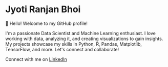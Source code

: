 # Jyoti Ranjan Bhoi

👋 Hello! Welcome to my GitHub profile!

I'm a passionate Data Scientist and Machine Learning enthusiast. I love working with data, analyzing it, and creating visualizations to gain insights. My projects showcase my skills in Python, R, Pandas, Matplotlib, TensorFlow, and more. Let's connect and collaborate!

Connect with me on [LinkedIn](https://www.linkedin.com/in/jyoti-ranjan-bhoi/) 
